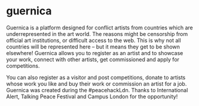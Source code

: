 # guernica

Guernica is a platform designed for conflict artists from countries which are underrepresented in the art world. The reasons might be censorship from official art institutions, or difficult access to the web. This is why not all countries will be represented here – but it means they get to be shown elsewhere! Guernica allows you to register as an artist and to showcase your work, connect with other artists, get commissioned and apply for competitions.

You can also register as a visitor and post competitions, donate to artists whose work you like and buy their work or commission an artist for a job. Guernica was created during the #peacehackLdn. Thanks to International Alert, Talking Peace Festival and Campus London for the opportunity!
